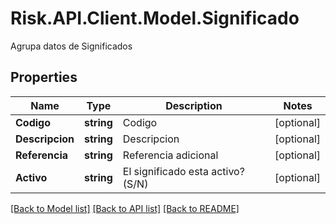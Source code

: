 # Risk.API.Client.Model.Significado
Agrupa datos de Significados

## Properties

Name | Type | Description | Notes
------------ | ------------- | ------------- | -------------
**Codigo** | **string** | Codigo | [optional] 
**Descripcion** | **string** | Descripcion | [optional] 
**Referencia** | **string** | Referencia adicional | [optional] 
**Activo** | **string** | El significado esta activo? (S/N) | [optional] 

[[Back to Model list]](../README.md#documentation-for-models) [[Back to API list]](../README.md#documentation-for-api-endpoints) [[Back to README]](../README.md)

